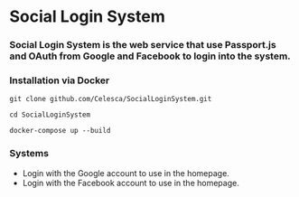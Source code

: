# Social Login System

### Social Login System is the web service that use Passport.js and OAuth from Google and Facebook to login into the system.

### Installation via Docker

`git clone github.com/Celesca/SocialLoginSystem.git`

`cd SocialLoginSystem`

`docker-compose up --build`

### Systems

* Login with the Google account to use in the homepage.
* Login with the Facebook account to use in the homepage.

